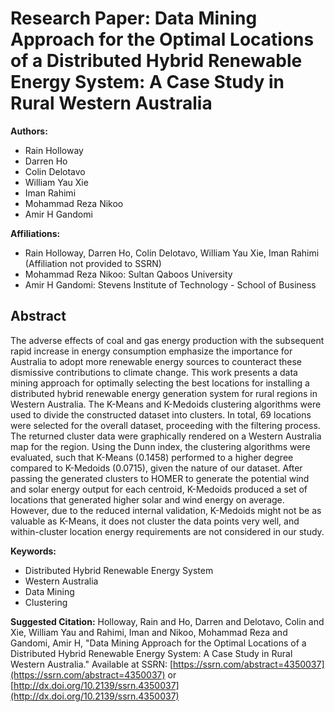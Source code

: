 # Research Paper: Data Mining Approach for the Optimal Locations of a Distributed Hybrid Renewable Energy System: A Case Study in Rural Western Australia

**Authors:**
- Rain Holloway
- Darren Ho
- Colin Delotavo
- William Yau Xie
- Iman Rahimi
- Mohammad Reza Nikoo
- Amir H Gandomi

**Affiliations:**
- Rain Holloway, Darren Ho, Colin Delotavo, William Yau Xie, Iman Rahimi (Affiliation not provided to SSRN)
- Mohammad Reza Nikoo: Sultan Qaboos University
- Amir H Gandomi: Stevens Institute of Technology - School of Business

## Abstract
The adverse effects of coal and gas energy production with the subsequent rapid increase in energy consumption emphasize the importance for Australia to adopt more renewable energy sources to counteract these dismissive contributions to climate change. This work presents a data mining approach for optimally selecting the best locations for installing a distributed hybrid renewable energy generation system for rural regions in Western Australia. The K-Means and K-Medoids clustering algorithms were used to divide the constructed dataset into clusters. In total, 69 locations were selected for the overall dataset, proceeding with the filtering process. The returned cluster data were graphically rendered on a Western Australia map for the region. Using the Dunn index, the clustering algorithms were evaluated, such that K-Means (0.1458) performed to a higher degree compared to K-Medoids (0.0715), given the nature of our dataset. After passing the generated clusters to HOMER to generate the potential wind and solar energy output for each centroid, K-Medoids produced a set of locations that generated higher solar and wind energy on average. However, due to the reduced internal validation, K-Medoids might not be as valuable as K-Means, it does not cluster the data points very well, and within-cluster location energy requirements are not considered in our study.

**Keywords:**
- Distributed Hybrid Renewable Energy System
- Western Australia
- Data Mining
- Clustering

**Suggested Citation:**
Holloway, Rain and Ho, Darren and Delotavo, Colin and Xie, William Yau and Rahimi, Iman and Nikoo, Mohammad Reza and Gandomi, Amir H, "Data Mining Approach for the Optimal Locations of a Distributed Hybrid Renewable Energy System: A Case Study in Rural Western Australia." Available at SSRN: [https://ssrn.com/abstract=4350037](https://ssrn.com/abstract=4350037) or [http://dx.doi.org/10.2139/ssrn.4350037](http://dx.doi.org/10.2139/ssrn.4350037)
